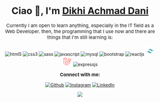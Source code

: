 <h1 align="center" style="font-size: 30px;margin:0;"><b>Ciao 👋, I'm <a href="https://www.dikhiachmaddani.my.id">Dikhi Achmad Dani</a></b></h1>
<p align="center" style="font-size: 15px;margin:20px 0;">Currently I am open to learn anything, especially in the IT field as a Web Developer. then, the programming that I use now and there are things that I'm still learning is:</p>
<p align="center"> 
<img src="https://icongr.am/devicon/html5-original.svg?size=128&color=currentColor" alt="html5" width="30" height="30"/>
<img src="https://icongr.am/devicon/css3-original.svg?size=128&color=currentColor" alt="css3" width="30" height="30"/>
<img src="https://icongr.am/devicon/sass-original.svg?size=128&color=currentColor" alt="sass" width="30" height="30"/>
<img src="https://icongr.am/devicon/javascript-original.svg?size=128&color=currentColor" alt="javascript" width="30" height="30"/>
<img src="https://icongr.am/devicon/mysql-original-wordmark.svg?size=128&color=currentColor" alt="mysql" width="30" height="30"/>
<img src="https://icongr.am/devicon/bootstrap-plain.svg?size=128&color=563d7c" alt="bootstrap" width="30" height="30"/>
<img src="https://icongr.am/devicon/react-original.svg?size=128&color=currentColor" alt="reactjs" width="30" height="30"/>
<img src="https://raw.githubusercontent.com/github/explore/882462b8ecc337fd9c9b2572bc463a1cbc88fb6a/topics/tailwind/tailwind.png" alt="tailwind" width="30" height="30"/>
<img src="https://raw.githubusercontent.com/github/explore/56a826d05cf762b2b50ecbe7d492a839b04f3fbf/topics/laravel/laravel.png" alt="laravel" width="30" height="30"/>
<img src="https://icongr.am/devicon/express-original.svg?size=128&color=ffffff" alt="expressjs" width="30" height="30"/>
</p>

<p align="center" style="font-size: 15px;"><b>Connect with me:</b></p>
<p align="center"><a href="https://github.com/dikhiachmaddani" target="_blank"><img alt="Github" src="https://img.shields.io/badge/GitHub-%2312100E.svg?&style=for-the-badge&color=24283b&logo=Github&logoColor=white" /></a> 
<a href="https://www.instagram.com/dikhiachmaddani/" target="_blank"><img alt="Instagram" src="https://img.shields.io/badge/Instagram-%230077B5.svg?&style=for-the-badge&color=24283b&logo=instagram&logoColor=white" /></a>
<a href="https://www.linkedin.com/in/dikhiachmaddani/" target="_blank"><img alt="LinkedIn" src="https://img.shields.io/badge/linkedin-%230077B5.svg?&style=for-the-badge&color=24283b&logo=linkedin&logoColor=white" /></a></p>

<p align="center"> 
    <img src="https://komarev.com/ghpvc/?username=DikhiAchmad&style=flat-square&color=293A58" />
</p>
